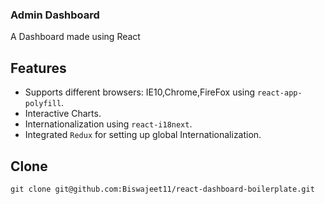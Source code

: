 ### Admin Dashboard

A Dashboard made using React


## Features

* Supports different browsers: IE10,Chrome,FireFox using `react-app-polyfill`.
* Interactive Charts.
* Internationalization using `react-i18next`. 
* Integrated `Redux` for setting up global Internationalization.


## Clone

`git clone git@github.com:Biswajeet11/react-dashboard-boilerplate.git`
